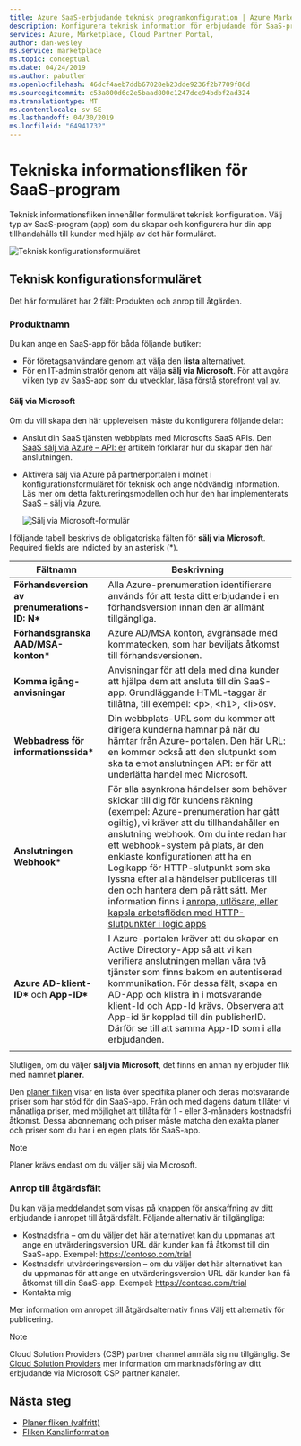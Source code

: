 ```yaml
---
title: Azure SaaS-erbjudande teknisk programkonfiguration | Azure Marketplace
description: Konfigurera teknisk information för erbjudande för SaaS-program på Azure Marketplace.
services: Azure, Marketplace, Cloud Partner Portal,
author: dan-wesley
ms.service: marketplace
ms.topic: conceptual
ms.date: 04/24/2019
ms.author: pabutler
ms.openlocfilehash: 46dcf4aeb7ddb67028eb23dde9236f2b7709f86d
ms.sourcegitcommit: c53a800d6c2e5baad800c1247dce94bdbf2ad324
ms.translationtype: MT
ms.contentlocale: sv-SE
ms.lasthandoff: 04/30/2019
ms.locfileid: "64941732"
---
```

# <a name="saas-application-technical-info-tab"></a>Tekniska informationsfliken för SaaS-program

Teknisk informationsfliken innehåller formuläret teknisk konfiguration. Välj typ av SaaS-program (app) som du skapar och konfigurera hur din app tillhandahålls till kunder med hjälp av det här formuläret.

![Teknisk konfigurationsformuläret](./media/saas-techinfo-techconfig.png)


## <a name="technical-configuration-form"></a>Teknisk konfigurationsformuläret

Det här formuläret har 2 fält: Produkten och anrop till åtgärden.


### <a name="product-field"></a>Produktnamn

Du kan ange en SaaS-app för båda följande butiker:
- För företagsanvändare genom att välja den **lista** alternativet.
- För en IT-administratör genom att välja **sälj via Microsoft**.
För att avgöra vilken typ av SaaS-app som du utvecklar, läsa [förstå storefront val av](https://docs.microsoft.com/azure/marketplace/determine-your-listing-type#understand-storefront-selection).


#### <a name="sell-through-microsoft"></a>Sälj via Microsoft
Om du vill skapa den här upplevelsen måste du konfigurera följande delar:

- Anslut din SaaS tjänsten webbplats med Microsofts SaaS APIs. Den [SaaS sälj via Azure – API: er](https://docs.microsoft.com/azure/marketplace/cloud-partner-portal-orig/cloud-partner-portal-saas-subscription-apis) artikeln förklarar hur du skapar den här anslutningen.
- Aktivera sälj via Azure på partnerportalen i molnet i konfigurationsformuläret för teknisk och ange nödvändig information. Läs mer om detta faktureringsmodellen och hur den har implementerats [SaaS – sälj via Azure](https://docs.microsoft.com/azure/marketplace/cloud-partner-portal-orig/cloud-partner-portal-saas-offer-subscriptions).

  ![Sälj via Microsoft-formulär](./media/saas-techinfo-sellthrough-ms.png)

I följande tabell beskrivs de obligatoriska fälten för **sälj via Microsoft**.  Required fields are indicted by an asterisk (*).

|  **Fältnamn**   |  **Beskrivning**  |
|  ---------------  |  ---------------  |
|  **Förhandsversion av prenumerations-ID: N\***   |  Alla Azure-prenumeration identifierare används för att testa ditt erbjudande i en förhandsversion innan den är allmänt tillgängliga.  |
|  **Förhandsgranska AAD/MSA-konton\***   |  Azure AD/MSA konton, avgränsade med kommatecken, som har beviljats åtkomst till förhandsversionen. |
|  **Komma igång-anvisningar** |  Anvisningar för att dela med dina kunder att hjälpa dem att ansluta till din SaaS-app. Grundläggande HTML-taggar är tillåtna, till exempel: &lt;p&gt;, &lt;h1&gt;, &lt;li&gt;osv.    |
|  **Webbadress för informationssida\***           |  Din webbplats-URL som du kommer att dirigera kunderna hamnar på när du hämtar från Azure-portalen. Den här URL: en kommer också att den slutpunkt som ska ta emot anslutningen API: er för att underlätta handel med Microsoft.   |
| **Anslutningen Webhook\***            |  För alla asynkrona händelser som behöver skickar till dig för kundens räkning (exempel: Azure-prenumeration har gått ogiltig), vi kräver att du tillhandahåller en anslutning webhook. Om du inte redan har ett webhook-system på plats, är den enklaste konfigurationen att ha en Logikapp för HTTP-slutpunkt som ska lyssna efter alla händelser publiceras till den och hantera dem på rätt sätt. Mer information finns i <a href="https://docs.microsoft.com/azure/logic-apps/logic-apps-http-endpoint">anropa, utlösare, eller kapsla arbetsflöden med HTTP-slutpunkter i logic apps</a>    |
|  **Azure AD-klient-ID\***  och **App-ID\***      |   I Azure-portalen kräver att du skapar en Active Directory-App så att vi kan verifiera anslutningen mellan våra två tjänster som finns bakom en autentiserad kommunikation. För dessa fält, skapa en AD-App och klistra in i motsvarande klient-Id och App-Id krävs. Observera att App-id är kopplad till din publisherID. Därför se till att samma App-ID som i alla erbjudanden.   |
|   |   |

Slutligen, om du väljer **sälj via Microsoft**, det finns en annan ny erbjuder flik med namnet **planer**. 

Den [planer fliken](./cpp-plans-tab.md) visar en lista över specifika planer och deras motsvarande priser som har stöd för din SaaS-app. Från och med dagens datum tillåter vi månatliga priser, med möjlighet att tillåta för 1 - eller 3-månaders kostnadsfri åtkomst. Dessa abonnemang och priser måste matcha den exakta planer och priser som du har i en egen plats för SaaS-app.

>[!NOTE] 
>Planer krävs endast om du väljer sälj via Microsoft.

### <a name="call-to-action-field"></a>Anrop till åtgärdsfält

Du kan välja meddelandet som visas på knappen för anskaffning av ditt erbjudande i anropet till åtgärdsfält. Följande alternativ är tillgängliga:

- Kostnadsfria – om du väljer det här alternativet kan du uppmanas att ange en utvärderingsversion URL där kunder kan få åtkomst till din SaaS-app. Exempel: https://contoso.com/trial
- Kostnadsfri utvärderingsversion – om du väljer det här alternativet kan du uppmanas för att ange en utvärderingsversion URL där kunder kan få åtkomst till din SaaS-app. Exempel: https://contoso.com/trial
- Kontakta mig

Mer information om anropet till åtgärdsalternativ finns Välj ett alternativ för publicering.

>[!Note]
>Cloud Solution Providers (CSP) partner channel anmäla sig nu tillgänglig.  Se [Cloud Solution Providers](../../cloud-solution-providers.md) mer information om marknadsföring av ditt erbjudande via Microsoft CSP partner kanaler.

## <a name="next-steps"></a>Nästa steg

- [Planer fliken (valfritt)](./cpp-plans-tab.md)
- [Fliken Kanalinformation](./cpp-channel-info-tab.md)
